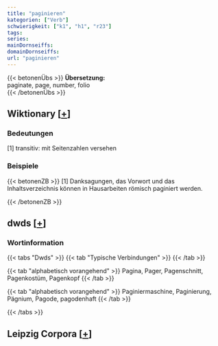 ```yaml
---
title: "paginieren"
kategorien: ["Verb"]
schwierigkeit: ["k1", "h1", "r23"]
tags:
series:
mainDornseiffs:
domainDornseiffs:
url: "paginieren"
---
```


{{< betonenÜbs >}}
**Übersetzung:**  
paginate, page, number, folio  
{{< /betonenÜbs >}}

## Wiktionary [[+](https://de.wiktionary.org/wiki/paginieren)]

### Bedeutungen
[1] transitiv: mit Seitenzahlen versehen  

### Beispiele
{{< betonenZB >}}
[1] Danksagungen, das  Vorwort und das Inhaltsverzeichnis können in Hausarbeiten römisch paginiert werden.  

{{< /betonenZB >}}


## dwds [[+](https://www.dwds.de/wb/paginieren)]

### Wortinformation
{{< tabs "Dwds" >}}
{{< tab "Typische Verbindungen" >}}
{{< /tab >}}

{{< tab "alphabetisch vorangehend" >}}
Pagina, Pager, Pagenschnitt, Pagenkostüm, Pagenkopf
{{< /tab >}}

{{< tab "alphabetisch vorangehend" >}}
Paginiermaschine, Paginierung, Pägnium, Pagode, pagodenhaft
{{< /tab >}}

{{< /tabs >}}

## Leipzig Corpora [[+](https://corpora.uni-leipzig.de/en/res?word=paginieren&corpusId=deu_newscrawl-public_2018)]

